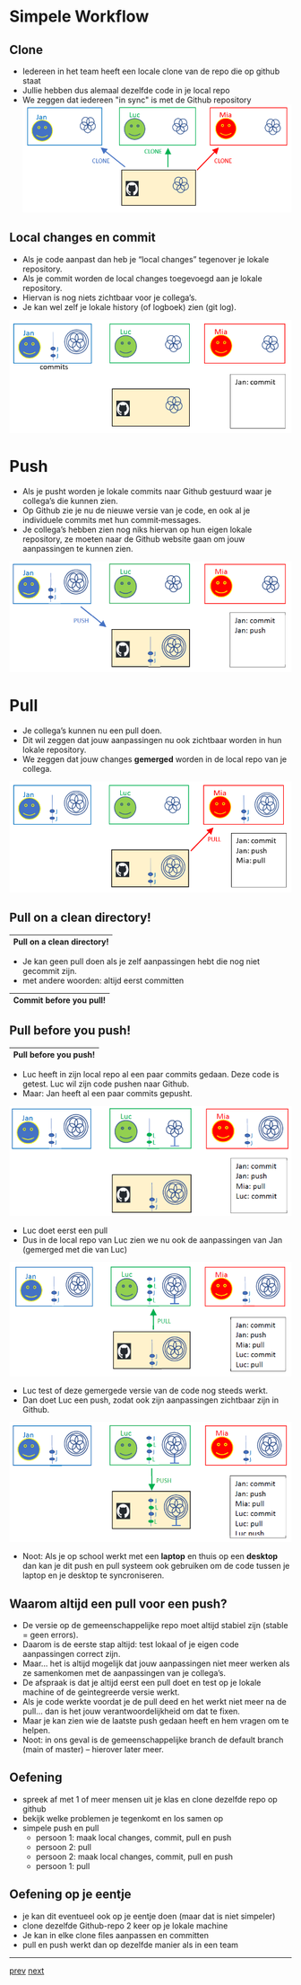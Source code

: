 # Simpele Workflow

## Clone
* Iedereen in het team heeft een locale clone van de repo die op github staat 
* Jullie hebben dus alemaal dezelfde code in je local repo
* We zeggen dat iedereen "in sync" is met de Github repository 
![clone.png](images/clone.png)

## Local changes en commit
* Als je code aanpast dan heb je “local changes” tegenover je lokale repository.
* Als je commit worden de local changes toegevoegd aan je lokale repository.
* Hiervan is nog niets zichtbaar voor je collega’s.
* Je kan wel zelf je lokale history (of logboek) zien (git log).

![commit.png](images/commit.png)

# Push 
* Als je pusht worden je lokale commits naar Github gestuurd waar je collega’s die
kunnen zien.
* Op Github zie je nu de nieuwe versie van je code, en ook al je individuele commits met hun
commit‐messages.
* Je collega’s hebben zien nog niks hiervan op hun eigen lokale repository, ze moeten naar de
Github website gaan om jouw aanpassingen te kunnen zien.
  
![push.png](images/push.png)
  
# Pull 
* Je collega’s kunnen nu een pull doen. 
* Dit wil zeggen dat jouw aanpassingen nu ook  zichtbaar worden in hun lokale repository.
* We zeggen dat jouw changes **gemerged** worden in de local repo van je collega.

![pull.png](images/pull.png)

## Pull on a clean directory!

| Pull on a clean directory! |
|---|

* Je kan geen pull doen als je zelf aanpassingen hebt die nog niet gecommit zijn.
* met andere woorden: altijd eerst committen

|Commit before you pull!|
|---|

## Pull before you push!  
|Pull before you push!|
|---|


* Luc heeft in zijn local repo al een paar commits gedaan. Deze code is getest. Luc wil zijn code pushen naar Github. 
* Maar: Jan heeft al een paar commits gepusht.

![img.png](images/push_next_commit.png)

* Luc doet eerst een pull
* Dus in de local repo van Luc zien we nu ook de aanpassingen van Jan (gemerged met die van Luc) 


![img.png](images/push_commit_pull.png)

* Luc test of deze gemergede versie van de code nog steeds werkt.
* Dan doet Luc een push, zodat ook zijn aanpassingen zichtbaar zijn in Github.

![img.png](images/img.png)


* Noot: Als je op school werkt met een **laptop** en thuis op een **desktop** dan kan je dit push en
pull systeem ook gebruiken om de code tussen je laptop en je desktop te syncroniseren.

## Waarom altijd een pull voor een push? 
* De versie op de gemeenschappelijke repo moet altijd stabiel zijn (stable = geen errors).
* Daarom is de eerste stap altijd: test lokaal of je eigen code aanpassingen correct zijn.
* Maar… het is altijd mogelijk dat jouw aanpassingen niet meer werken als ze samenkomen
met de aanpassingen van je collega’s.
* De afspraak is dat je altijd eerst een pull doet en test op je lokale machine of de
geintegreerde versie werkt.
* Als je code werkte voordat je de pull deed en het werkt niet meer na de pull... dan is het jouw
verantwoordelijkheid om dat te fixen. 
* Maar je kan zien wie de laatste push gedaan heeft en hem vragen om te helpen.
* Noot: in ons geval is de gemeenschappelijke branch de default branch (main of master) – hierover later meer.


## Oefening 
* spreek af met 1 of meer mensen uit je klas en clone dezelfde repo op github
* bekijk welke problemen je tegenkomt en los samen op
* simpele push en pull   
  * persoon 1: maak local changes, commit, pull en push   
  * persoon 2: pull 
  * persoon 2: maak local changes, commit, pull en push
  * persoon 1: pull

## Oefening op je eentje 
* je kan dit eventueel ook op je eentje doen (maar dat is niet simpeler)
* clone dezelfde Github-repo 2 keer op je lokale machine 
* Je kan in elke clone files aanpassen en committen
* pull en push werkt dan op dezelfde manier als in een team 

---
[prev](../03_github/07_github_pages.md)
[next](02_merges.md)

